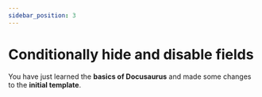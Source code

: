 ```yaml
---
sidebar_position: 3
---
```


# Conditionally hide and disable fields

You have just learned the **basics of Docusaurus** and made some changes to the 
**initial template**.

